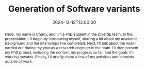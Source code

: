 ---
date: 2024-12-12T13:00:00
title: Generation of Software variants
abstract: >
  Hello, my name is Charly, and I’m a PhD student in the DiverSE team. In this presentation, I’ll begin by introducing myself, sharing a bit about my academic background and the internships I’ve completed. Next, I’ll talk about the work I carried out during my year as a research engineer in the team. I’ll then present my PhD project, including the context, my progress so far, and the goals I’m working towards. Finally, I’ll briefly share a few of my activities and interests outside of work.
event: DiverSE Coffee
location: Rennes, France
speaker: Charly Reux

---